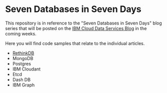 # Seven Databases in Seven Days

This repository is in reference to the "Seven Databases in Seven Days" blog series that will be posted on the [IBM Cloud Data Services Blog](https://developer.ibm.com/clouddataservices/blog/) in the coming weeks.

Here you will find code samples that relate to the individual articles.

* [RethinkDB](/rethinkdb)
* MongoDB
* Postgres
* IBM Cloudant
* Etcd
* Dash DB
* IBM Graph
